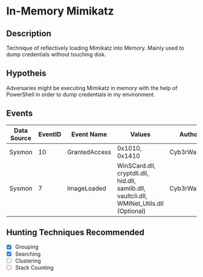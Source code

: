 # In-Memory Mimikatz
## Description
Technique of reflectively loading Mimikatz into Memory. Mainly used to dump credentials without touching disk.


## Hypotheis
Adversaries might be executing Mimikatz in memory with the help of PowerShell in order to dump credentials in my environment.


## Events

| Data Source | EventID | Event Name    | Values                                                                                | Author      | References                                                                                                                                                                     |
|-------------|---------|---------------|---------------------------------------------------------------------------------------|-------------|--------------------------------------------------------------------------------------------------------------------------------------------------------------------------------|
| Sysmon      | 10      | GrantedAccess | 0x1010, 0x1410                                                                         | Cyb3rWard0g | https://goo.gl/mmw7Bk |
| Sysmon      | 7       | ImageLoaded   | WinSCard.dll, cryptdll.dll, hid.dll, samlib.dll, vaultcli.dll, WMINet_Utils.dll (Optional) | Cyb3rWard0g | https://goo.gl/Z1AQz3 |


## Hunting Techniques Recommended

- [x] Grouping
- [x] Searching
- [ ] Clustering
- [ ] Stack Counting
